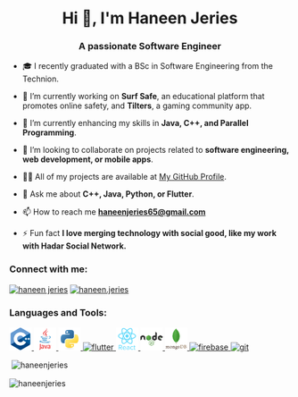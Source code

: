 <h1 align="center">Hi 👋, I'm Haneen Jeries</h1>
<h3 align="center">A passionate Software Engineer</h3>

- 🎓 I recently graduated with a BSc in Software Engineering from the Technion.
  
- 🔭 I’m currently working on **Surf Safe**, an educational platform that promotes online safety, and **Tilters**, a gaming community app.

- 🌱 I’m currently enhancing my skills in **Java, C++, and Parallel Programming**.

- 🤝 I’m looking to collaborate on projects related to **software engineering, web development, or mobile apps**.

- 👨‍💻 All of my projects are available at [My GitHub Profile](https://github.com/HaneenJer).

- 💬 Ask me about **C++, Java, Python, or Flutter**.

- 📫 How to reach me **haneenjeries65@gmail.com**

- ⚡ Fun fact **I love merging technology with social good, like my work with Hadar Social Network.**

<h3 align="left">Connect with me:</h3>
<p align="left">
<a href="https://www.linkedin.com/in/haneen-jeries/" target="blank"><img align="center" src="https://raw.githubusercontent.com/rahuldkjain/github-profile-readme-generator/master/src/images/icons/Social/linked-in-alt.svg" alt="haneen jeries" height="30" width="40" /></a>
<a href="https://www.instagram.com/haneen.jeries/" target="blank"><img align="center" src="https://raw.githubusercontent.com/rahuldkjain/github-profile-readme-generator/master/src/images/icons/Social/instagram.svg" alt="haneen.jeries" height="30" width="40" /></a>
</p>

<h3 align="left">Languages and Tools:</h3>
<p align="left">
<a href="https://www.w3schools.com/cpp/" target="_blank" rel="noreferrer"> <img src="https://raw.githubusercontent.com/devicons/devicon/master/icons/cplusplus/cplusplus-original.svg" alt="cplusplus" width="40" height="40"/> </a> 
<a href="https://www.w3schools.com/java/" target="_blank" rel="noreferrer"> <img src="https://raw.githubusercontent.com/devicons/devicon/master/icons/java/java-original-wordmark.svg" alt="java" width="40" height="40"/> </a> 
<a href="https://www.python.org" target="_blank" rel="noreferrer"> <img src="https://raw.githubusercontent.com/devicons/devicon/master/icons/python/python-original.svg" alt="python" width="40" height="40"/> </a> 
<a href="https://flutter.dev/" target="_blank" rel="noreferrer"> <img src="https://www.vectorlogo.zone/logos/flutterio/flutterio-icon.svg" alt="flutter" width="40" height="40"/> </a>
<a href="https://reactjs.org/" target="_blank" rel="noreferrer"> <img src="https://raw.githubusercontent.com/devicons/devicon/master/icons/react/react-original-wordmark.svg" alt="react" width="40" height="40"/> </a>
<a href="https://nodejs.org" target="_blank" rel="noreferrer"> <img src="https://raw.githubusercontent.com/devicons/devicon/master/icons/nodejs/nodejs-original-wordmark.svg" alt="nodejs" width="40" height="40"/> </a> 
<a href="https://www.mongodb.com/" target="_blank" rel="noreferrer"> <img src="https://raw.githubusercontent.com/devicons/devicon/master/icons/mongodb/mongodb-original-wordmark.svg" alt="mongodb" width="40" height="40"/> </a> 
<a href="https://firebase.google.com/" target="_blank" rel="noreferrer"> <img src="https://www.vectorlogo.zone/logos/firebase/firebase-icon.svg" alt="firebase" width="40" height="40"/> </a>
<a href="https://git-scm.com/" target="_blank" rel="noreferrer"> <img src="https://www.vectorlogo.zone/logos/git-scm/git-scm-icon.svg" alt="git" width="40" height="40"/> </a>
</p>

<p>&nbsp;<img align="center" src="https://github-readme-stats.vercel.app/api?username=HaneenJer&show_icons=true&locale=en" alt="haneenjeries" /></p>

<p><img align="center" src="https://github-readme-streak-stats.herokuapp.com/?user=HaneenJer&" alt="haneenjeries" /></p>
